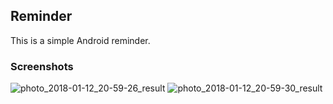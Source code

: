 ## Reminder
This is a simple Android reminder. 

### Screenshots

![photo_2018-01-12_20-59-26_result](https://user-images.githubusercontent.com/20031417/34890969-863a3f92-f7dc-11e7-9731-9c6394e94751.jpg)
![photo_2018-01-12_20-59-30_result](https://user-images.githubusercontent.com/20031417/34890970-865ad4aa-f7dc-11e7-9dec-67de95dd16c1.jpg)
